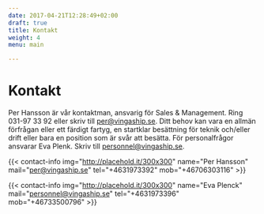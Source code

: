 ```yaml
---
date: 2017-04-21T12:28:49+02:00
draft: true
title: Kontakt
weight: 4
menu: main

---
```


# Kontakt

Per Hansson är vår kontaktman, ansvarig för Sales & Management. Ring 031-97 33 92 eller skriv till [per@vingaship.se](mailto:per@vingaship.se). Ditt behov kan vara en allmän förfrågan eller ett färdigt fartyg, en startklar besättning för teknik och/eller drift eller bara en position som är svår att besätta. För personalfrågor ansvarar Eva Plenk. Skriv till [personnel@vingaship.se](mailto:personnel@vingaship.se).

{{< contact-info img="http://placehold.it/300x300" name="Per Hansson" mail="per@vingaship.se" tel="+4631973392" mob="+46706303116" >}}

{{< contact-info img="http://placehold.it/300x300" name="Eva Plenck" mail="personnel@vingaship.se" tel="+4631973396" mob="+46733500796" >}}
